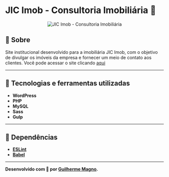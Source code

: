 # JIC Imob - Consultoria Imobiliária 🏨

<p align="center">
	<img src="https://i.imgur.com/Cs34JLV.png" alt="JIC Imob - Consultoria Imobiliária" title="JIC Imob - Consultoria Imobiliária">
</p>

## 📖 Sobre

Site institucional desenvolvido para a imobiliária JIC Imob, com o objetivo de divulgar os imóveis da empresa e fornecer
um meio de contato aos clientes. Você pode acessar o site clicando [aqui](https://jicimob.com.br/) 

---

## 🚀 Tecnologias e ferramentas utilizadas

- **WordPress**
- **PHP**
- **MySQL**
- **Sass**
- **Gulp**

---

## 🧰 Dependências

- **[ESLint](https://eslint.org/)**
- **[Babel](https://babeljs.io/)**

---

**Desenvolvido com 🧡 por [Guilherme Magno](https://github.com/devmagno/).**
